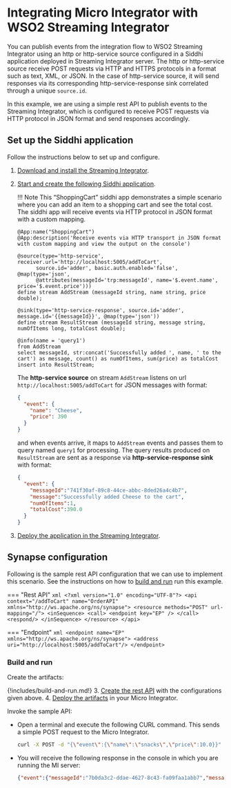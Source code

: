 # Integrating Micro Integrator with WSO2 Streaming Integrator

You can publish events from the integration flow to WSO2 Streaming Integrator using an http or http-service source configured in a Siddhi application deployed in Streaming Integrator server. The http or http-service source receive POST requests via HTTP and HTTPS protocols in a format such as text, XML, or JSON. In the case of http-service source, it will send responses via its corresponding http-service-response sink correlated through a unique `source.id`.

In this example, we are using a simple rest API to publish events to the Streaming Integrator, which is configured to receive POST requests via HTTP protocol in JSON format and send responses accordingly.

## Set up the Siddhi application

Follow the instructions below to set up and configure.

1.  [Download and install the Streaming Integrator](https://ei.docs.wso2.com/en/latest/streaming-integrator/quick-start-guide/getting-started/getting-started-guide-overview/).

2.  [Start and create the following Siddhi application](https://ei.docs.wso2.com/en/latest/streaming-integrator/quick-start-guide/getting-started/create-the-siddhi-application/).

    !!! Note
        This “ShoppingCart” siddhi app demonstrates a simple scenario where you can add an item to a shopping cart and see the total cost. The siddhi app will receive events via HTTP protocol in JSON format with a custom mapping.
         
    ```
    @App:name("ShoppingCart")
    @App:description('Receive events via HTTP transport in JSON format with custom mapping and view the output on the console')

    @source(type='http-service', receiver.url='http://localhost:5005/addToCart',
          source.id='adder', basic.auth.enabled='false', @map(type='json', 
          @attributes(messageId='trp:messageId', name='$.event.name', price='$.event.price')))
    define stream AddStream (messageId string, name string, price double);

    @sink(type='http-service-response', source.id='adder', message.id='{{messageId}}', @map(type='json'))
    define stream ResultStream (messageId string, message string, numOfItems long, totalCost double);

    @info(name = 'query1')
    from AddStream 
    select messageId, str:concat('Successfully added ', name, ' to the cart') as message, count() as numOfItems, sum(price) as totalCost
    insert into ResultStream;
    ```

    The **http-service source** on stream `AddStream` listens on url `http://localhost:5005/addToCart` for JSON messages with format:

    ```json
    {
      "event": {
        "name": "Cheese",
        "price": 390
      }
    }
    ```

    and when events arrive, it maps to `AddStream` events and passes them to query named `query1` for processing. The query results produced on `ResultStream` are sent as a response via **http-service-response sink** with format:

    ```json
    {
      "event": {
        "messageId":"741f30af-89c8-44ce-abbc-8ded26a4c4b7",
        "message":"Successfully added Cheese to the cart",
        "numOfItems":1,
        "totalCost":390.0
      }
    }
    ```

3. [Deploy the application in the Streaming Integrator](https://ei.docs.wso2.com/en/latest/streaming-integrator/quick-start-guide/getting-started/deploy-siddhi-application/).

## Synapse configuration

Following is the sample rest API configuration that we can use to implement this scenario. See the instructions on how to [build and run](#build-and-run) run this example.

=== "Rest API"
    ```xml
    <?xml version="1.0" encoding="UTF-8"?>
    <api context="/addToCart" name="OrderAPI" xmlns="http://ws.apache.org/ns/synapse">
        <resource methods="POST" url-mapping="/">
            <inSequence>
                <call>
                  <endpoint key="EP" />
                </call>
                <respond/>
            </inSequence>
        </resource>
    </api>
    ```


=== "Endpoint"
    ```xml
    <endpoint name="EP" xmlns="http://ws.apache.org/ns/synapse">
       <address uri="http://localhost:5005/addToCart"/>
    </endpoint>
    ```

### Build and run

Create the artifacts:

{!includes/build-and-run.md!}
3. [Create the rest API]({{base_path}}/develop/creating-artifacts/creating-an-api) with the configurations given above.
4. [Deploy the artifacts]({{base_path}}/develop/deploy-artifacts) in your Micro Integrator.

Invoke the sample API:

- Open a terminal and execute the following CURL command. This sends a simple POST request to the Micro Integrator.

    ```bash
    curl -X POST -d "{\"event\":{\"name\":\"snacks\",\"price\":10.0}}" http://localhost:8290/addToCart --header "Content-Type:application/json"
    ```

- You will receive the following response in the console in which you are running the MI server:
    ```json
    {"event":{"messageId":"7b0da3c2-ddae-4627-8c43-fa09faa1abb7","message":"Successfully added snacks to the cart","numOfItems":1,"totalCost":10.0}}
    ```

